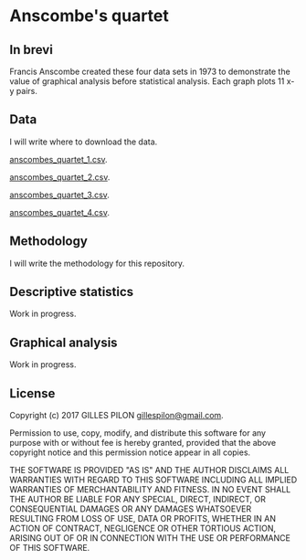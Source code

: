 # Anscombe's quartet

## In brevi

Francis Anscombe created these four data sets in 1973 to demonstrate the value of graphical analysis before statistical analysis. Each graph plots 11 x-y pairs.

## Data

I will write where to download the data.

[anscombes_quartet_1.csv](https://drive.google.com/open?id=0BzrdQfHR2I5DQXNaMU83Yjljb1U).

[anscombes_quartet_2.csv](https://drive.google.com/open?id=0BzrdQfHR2I5DcVE4QlA3OWx0eEE).

[anscombes_quartet_3.csv](https://drive.google.com/open?id=0BzrdQfHR2I5DUXljMHRhend6d28).

[anscombes_quartet_4.csv](https://drive.google.com/open?id=0BzrdQfHR2I5DTzZtUnVrTWJWUmc).

## Methodology

I will write the methodology for this repository.

## Descriptive statistics

Work in progress.

## Graphical analysis

Work in progress.

## License

Copyright (c) 2017 GILLES PILON <gillespilon@gmail.com>.

Permission to use, copy, modify, and distribute this software for any purpose with or without fee is hereby granted, provided that the above copyright notice and this permission notice appear in all copies.

THE SOFTWARE IS PROVIDED "AS IS" AND THE AUTHOR DISCLAIMS ALL WARRANTIES WITH REGARD TO THIS SOFTWARE INCLUDING ALL IMPLIED WARRANTIES OF MERCHANTABILITY AND FITNESS. IN NO EVENT SHALL THE AUTHOR BE LIABLE FOR ANY SPECIAL, DIRECT, INDIRECT, OR CONSEQUENTIAL DAMAGES OR ANY DAMAGES WHATSOEVER RESULTING FROM LOSS OF USE, DATA OR PROFITS, WHETHER IN AN ACTION OF CONTRACT, NEGLIGENCE OR OTHER TORTIOUS ACTION, ARISING OUT OF OR IN CONNECTION WITH THE USE OR PERFORMANCE OF THIS SOFTWARE.
